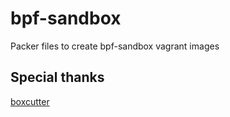 # bpf-sandbox
Packer files to create bpf-sandbox vagrant images

## Special thanks
[boxcutter](https://github.com/boxcutter)